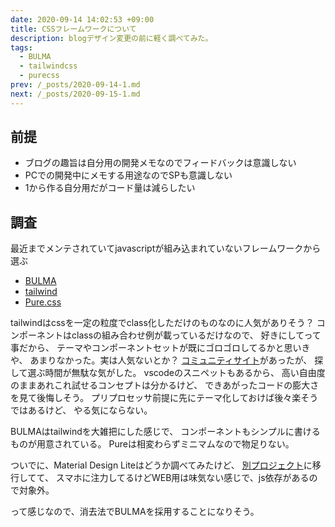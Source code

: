 ```yaml
---
date: 2020-09-14 14:02:53 +09:00
title: CSSフレームワークについて
description: blogデザイン変更の前に軽く調べてみた。
tags:
  - BULMA
  - tailwindcss
  - purecss
prev: /_posts/2020-09-14-1.md
next: /_posts/2020-09-15-1.md
---
```

## 前提

- ブログの趣旨は自分用の開発メモなのでフィードバックは意識しない
- PCでの開発中にメモする用途なのでSPも意識しない
- 1から作る自分用だがコード量は減らしたい

## 調査

最近までメンテされていてjavascriptが組み込まれていないフレームワークから選ぶ

- [BULMA](https://bulma.io/documentation/components/)
- [tailwind](https://tailwindcss.com/components)
- [Pure.css](https://purecss.io/)

tailwindはcssを一定の粒度でclass化しただけのものなのに人気がありそう？
コンポーネントはclassの組み合わせ例が載っているだけなので、
好きにしてって事だから、
テーマやコンポーネントセットが既にゴロゴロしてるかと思いきや、
あまりなかった。実は人気ないとか？
[コミュニティサイト](https://tailwindcomponents.com/)があったが、
探して選ぶ時間が無駄な気がした。
vscodeのスニペットもあるから、
高い自由度のままあれこれ試せるコンセプトは分かるけど、
できあがったコードの膨大さを見て後悔しそう。
プリプロセッサ前提に先にテーマ化しておけば後々楽そうではあるけど、
やる気にならない。

BULMAはtailwindを大雑把にした感じで、
コンポーネントもシンプルに書けるものが用意されている。
Pureは相変わらずミニマムなので物足りない。

ついでに、Material Design Liteはどうか調べてみたけど、
[別プロジェクト](https://material-components.github.io/material-components-web-components/demos/index.html)に移行してて、
スマホに注力してるけどWEB用は味気ない感じで、js依存があるので対象外。

って感じなので、消去法でBULMAを採用することになりそう。

